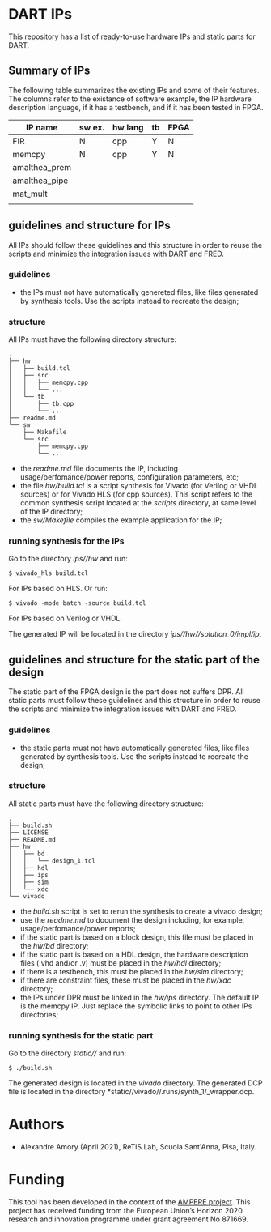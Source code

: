 
# DART IPs

This repository has a list of ready-to-use hardware IPs and static parts for DART.

## Summary of IPs

[//]: <> (This is also a comment.)

The following table summarizes the existing IPs and some of their features.
The columns refer to the existance of software example, the IP hardware description language, if it has a testbench, and if it has been tested in FPGA.

| IP name       | sw ex. | hw lang | tb | FPGA |
|---------------|--------|---------|----|------|
| FIR           |    N   |   cpp   | Y  |  N   |
| memcpy        |    N   |   cpp   | Y  |  N   |
| amalthea_prem |        |         |    |      |
| amalthea_pipe |        |         |    |      |
| mat_mult      |        |         |    |      |
|               |        |         |    |      |

## guidelines and structure for IPs

All IPs should follow these guidelines and this structure in order to reuse the scripts and minimize the integration issues with DART and FRED.

### guidelines

 - the IPs must not have automatically genereted files, like files generated by synthesis tools. Use the scripts instead to recreate the design;

### structure 

All IPs must have the following directory structure: 
 
   
```
.
├── hw
│   ├── build.tcl
│   ├── src
│   │   ├── memcpy.cpp
│   │   └── ...
│   └── tb
│       ├── tb.cpp
│       └── ...
├── readme.md
└── sw
    ├── Makefile
    └── src
        ├── memcpy.cpp
        └── ...
```   

 - the *readme.md* file documents the IP, including usage/perfomance/power reports, configuration parameters, etc;
 - the file *hw/build.tcl* is a script synthesis for Vivado (for Verilog or VHDL sources) or for Vivado HLS (for cpp sources). This script refers to the common synthesis script located at the *scripts* directory, at same level of the IP directory;
 - the *sw/Makefile* compiles the example application for the IP;

### running synthesis for the IPs

Go to the directory *ips/<ip-name>/hw* and run:


```
$ vivado_hls build.tcl
```   

For IPs based on HLS. Or run:

```
$ vivado -mode batch -source build.tcl
```

For IPs based on Verilog or VHDL.

The generated IP will be located in the directory *ips/<ip-name>/hw/<ip-name>/solution_0/impl/ip*.



## guidelines and structure for the static part of the design

The static part of the FPGA design is the part does not suffers DPR.
All static parts must follow these guidelines and this structure in order to reuse the scripts and minimize the integration issues with DART and FRED.

### guidelines

 - the static parts must not have automatically genereted files, like files generated by synthesis tools. Use the scripts instead to recreate the design;

### structure 

All static parts must have the following directory structure: 

```   
.
├── build.sh
├── LICENSE
├── README.md
├── hw
│   ├── bd
│   │   └── design_1.tcl
│   ├── hdl
│   ├── ips
│   ├── sim
│   └── xdc
└── vivado
```   

 - the *build.sh* script is set to rerun the synthesis to create a vivado design;
 - use the *readme.md* to document the design including, for example, usage/perfomance/power reports;
 - if the static part is based on a block design, this file must be placed in the *hw/bd* directory;
 - if the static part is based on a HDL design, the hardware description files (.vhd and/or .v) must be placed in the *hw/hdl* directory;
 - if there is a testbench, this must be placed in the *hw/sim* directory;
 - if there are constraint files, these must be placed in the *hw/xdc* directory;
 - the IPs under DPR must be linked in the *hw/ips* directory. The default IP is the memcpy IP. Just replace the  symbolic links to point to other IPs directories;

### running synthesis for the static part

Go to the directory *static/<static-name>/* and run:

```
$ ./build.sh
```   

The generated design is located in the *vivado* directory.
The generated DCP file is located in the directory *static/<static-name>/vivado/<proj-name>/<proj-name>.runs/synth_1/<proj-name>_wrapper.dcp.

# Authors

- Alexandre Amory (April 2021), ReTiS Lab, Scuola Sant'Anna, Pisa, Italy.


# Funding

This tool has been developed in the context of the [AMPERE project](https://ampere-euproject.eu/).
This project has received funding from the European Union’s Horizon 2020 
research and innovation programme under grant agreement No 871669.
